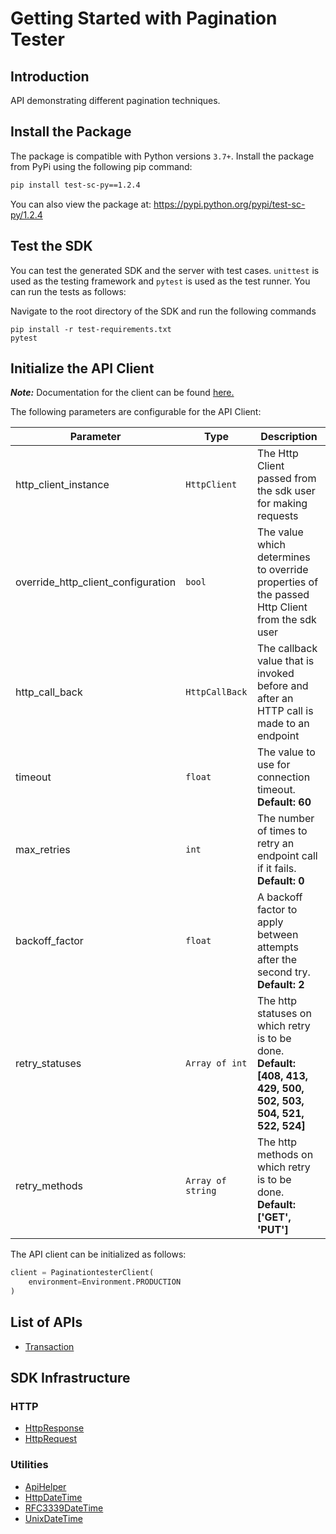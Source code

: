 
# Getting Started with Pagination Tester

## Introduction

API demonstrating different pagination techniques.

## Install the Package

The package is compatible with Python versions `3.7+`.
Install the package from PyPi using the following pip command:

```bash
pip install test-sc-py==1.2.4
```

You can also view the package at:
https://pypi.python.org/pypi/test-sc-py/1.2.4

## Test the SDK

You can test the generated SDK and the server with test cases. `unittest` is used as the testing framework and `pytest` is used as the test runner. You can run the tests as follows:

Navigate to the root directory of the SDK and run the following commands

```
pip install -r test-requirements.txt
pytest
```

## Initialize the API Client

**_Note:_** Documentation for the client can be found [here.](https://www.github.com/tahaali2000/test-qaaa-python-sdk/tree/1.2.4/doc/client.md)

The following parameters are configurable for the API Client:

| Parameter | Type | Description |
|  --- | --- | --- |
| http_client_instance | `HttpClient` | The Http Client passed from the sdk user for making requests |
| override_http_client_configuration | `bool` | The value which determines to override properties of the passed Http Client from the sdk user |
| http_call_back | `HttpCallBack` | The callback value that is invoked before and after an HTTP call is made to an endpoint |
| timeout | `float` | The value to use for connection timeout. <br> **Default: 60** |
| max_retries | `int` | The number of times to retry an endpoint call if it fails. <br> **Default: 0** |
| backoff_factor | `float` | A backoff factor to apply between attempts after the second try. <br> **Default: 2** |
| retry_statuses | `Array of int` | The http statuses on which retry is to be done. <br> **Default: [408, 413, 429, 500, 502, 503, 504, 521, 522, 524]** |
| retry_methods | `Array of string` | The http methods on which retry is to be done. <br> **Default: ['GET', 'PUT']** |

The API client can be initialized as follows:

```python
client = PaginationtesterClient(
    environment=Environment.PRODUCTION
)
```

## List of APIs

* [Transaction](https://www.github.com/tahaali2000/test-qaaa-python-sdk/tree/1.2.4/doc/controllers/transaction.md)

## SDK Infrastructure

### HTTP

* [HttpResponse](https://www.github.com/tahaali2000/test-qaaa-python-sdk/tree/1.2.4/doc/http-response.md)
* [HttpRequest](https://www.github.com/tahaali2000/test-qaaa-python-sdk/tree/1.2.4/doc/http-request.md)

### Utilities

* [ApiHelper](https://www.github.com/tahaali2000/test-qaaa-python-sdk/tree/1.2.4/doc/api-helper.md)
* [HttpDateTime](https://www.github.com/tahaali2000/test-qaaa-python-sdk/tree/1.2.4/doc/http-date-time.md)
* [RFC3339DateTime](https://www.github.com/tahaali2000/test-qaaa-python-sdk/tree/1.2.4/doc/rfc3339-date-time.md)
* [UnixDateTime](https://www.github.com/tahaali2000/test-qaaa-python-sdk/tree/1.2.4/doc/unix-date-time.md)

